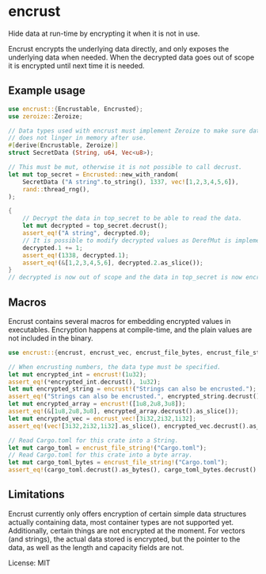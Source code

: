 # encrust

Hide data at run-time by encrypting it when it is not in use.

Encrust encrypts the underlying data directly, and only exposes the underlying
data when needed. When the decrypted data goes out of scope it is encrypted
until next time it is needed.

## Example usage
```rust
use encrust::{Encrustable, Encrusted};
use zeroize::Zeroize;

// Data types used with encrust must implement Zeroize to make sure data
// does not linger in memory after use.
#[derive(Encrustable, Zeroize)]
struct SecretData (String, u64, Vec<u8>);

// This must be mut, otherwise it is not possible to call decrust.
let mut top_secret = Encrusted::new_with_random(
    SecretData ("A string".to_string(), 1337, vec![1,2,3,4,5,6]),
    rand::thread_rng(),
);

{
    // Decrypt the data in top_secret to be able to read the data.
    let mut decrypted = top_secret.decrust();
    assert_eq!("A string", decrypted.0);
    // It is possible to modify decrypted values as DerefMut is implemented.
    decrypted.1 += 1;
    assert_eq!(1338, decrypted.1);
    assert_eq!(&[1,2,3,4,5,6], decrypted.2.as_slice());
}
// decrypted is now out of scope and the data in top_secret is now encrypted.
```

## Macros
Encrust contains several macros for embedding encrypted values in
executables. Encryption happens at compile-time, and the plain values are
not included in the binary.

```rust
use encrust::{encrust, encrust_vec, encrust_file_bytes, encrust_file_string};

// When encrusting numbers, the data type must be specified.
let mut encrypted_int = encrust!(1u32);
assert_eq!(*encrypted_int.decrust(), 1u32);
let mut encrypted_string = encrust!("Strings can also be encrusted.");
assert_eq!("Strings can also be encrusted.", encrypted_string.decrust().as_str());
let mut encrypted_array = encrust!([1u8,2u8,3u8]);
assert_eq!(&[1u8,2u8,3u8], encrypted_array.decrust().as_slice());
let mut encrypted_vec = encrust_vec![3i32,2i32,1i32];
assert_eq!(vec![3i32,2i32,1i32].as_slice(), encrypted_vec.decrust().as_slice());

// Read Cargo.toml for this crate into a String.
let mut cargo_toml = encrust_file_string!("Cargo.toml");
// Read Cargo.toml for this crate into a byte array.
let mut cargo_toml_bytes = encrust_file_string!("Cargo.toml");
assert_eq!(cargo_toml.decrust().as_bytes(), cargo_toml_bytes.decrust().as_bytes());
```

## Limitations
Encrust currently only offers encryption of certain simple data structures
actually containing data, most container types are not supported yet.
Additionally, certain things are not encrypted at the moment. For vectors
(and strings), the actual data stored is encrypted, but the pointer to the
data, as well as the length and capacity fields are not.

License: MIT
